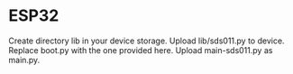 # ESP32

Create directory lib in your device storage. Upload lib/sds011.py to device. Replace boot.py with the one provided here. Upload main-sds011.py as main.py.
